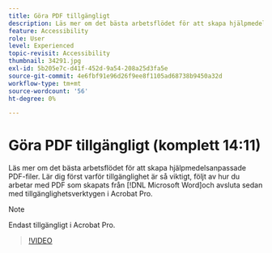 ```yaml
---
title: Göra PDF tillgängligt
description: Läs mer om det bästa arbetsflödet för att skapa hjälpmedelsanpassade PDF-filer
feature: Accessibility
role: User
level: Experienced
topic-revisit: Accessibility
thumbnail: 34291.jpg
exl-id: 5b205e7c-d41f-452d-9a54-208a25d3fa5e
source-git-commit: 4e6fbf91e96d26f9ee8f1105ad68738b9450a32d
workflow-type: tm+mt
source-wordcount: '56'
ht-degree: 0%

---
```


# Göra PDF tillgängligt (komplett 14:11)

Läs mer om det bästa arbetsflödet för att skapa hjälpmedelsanpassade PDF-filer. Lär dig först varför tillgänglighet är så viktigt, följt av hur du arbetar med PDF som skapats från [!DNL Microsoft Word]och avsluta sedan med tillgänglighetsverktygen i Acrobat Pro.

>[!NOTE]
>
>Endast tillgängligt i Acrobat Pro.

>[!VIDEO](https://video.tv.adobe.com/v/34291?quality=12&learn=on&hidetitle=true)
